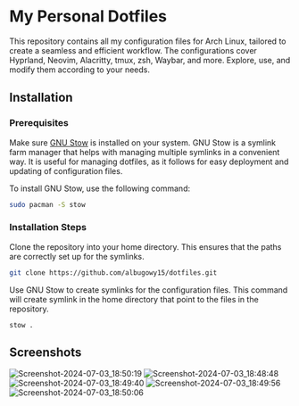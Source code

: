 # My Personal Dotfiles

This repository contains all my configuration files for Arch Linux, tailored to create a seamless and efficient workflow. The configurations cover Hyprland, Neovim, Alacritty, tmux, zsh, Waybar, and more. Explore, use, and modify them according to your needs.

## Installation

### Prerequisites

Make sure [GNU Stow](https://www.gnu.org/software/stow) is installed on your system. GNU Stow is a symlink farm manager that helps with managing multiple symlinks in a convenient way. It is useful for managing dotfiles, as it follows for easy deployment and updating of configuration files.

To install GNU Stow, use the following command:

```sh
sudo pacman -S stow
```

### Installation Steps

Clone the repository into your home directory. This ensures that the paths are correctly set up for the symlinks.

```sh
git clone https://github.com/albugowy15/dotfiles.git
```

Use GNU Stow to create symlinks for the configuration files. This command will create symlink in the home directory that point to the files in the repository.

```
stow .
```

## Screenshots

![Screenshot-2024-07-03_18:50:19](https://github.com/albugowy15/image-upload/assets/49820990/0c3db0bc-4285-4f8b-9edc-112a6864e5a4)
![Screenshot-2024-07-03_18:48:48](https://github.com/albugowy15/image-upload/assets/49820990/34d9a4a3-f8cf-4461-92a4-c19a70a38a00)
![Screenshot-2024-07-03_18:49:40](https://github.com/albugowy15/image-upload/assets/49820990/1dcd6efb-d83a-4776-b566-904fc3b6f385)
![Screenshot-2024-07-03_18:49:56](https://github.com/albugowy15/image-upload/assets/49820990/2ef506b5-9cf5-4d06-9b14-a9ce7b3edd60)
![Screenshot-2024-07-03_18:50:06](https://github.com/albugowy15/image-upload/assets/49820990/e0352eaf-e82b-47f6-86d2-926ffedcb199)
